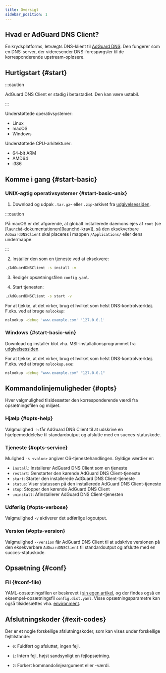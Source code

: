 ```yaml
---
title: Oversigt
sidebar_position: 1
---
```


<!-- markdownlint-configure-file {"ul-indent":{"indent":4,"start_indent":2,"start_indented":true}} -->

## Hvad er AdGuard DNS Client?

En krydsplatforms, letvægts DNS-klient til [AdGuard DNS][agdns]. Den fungerer som en DNS-server, der videresender DNS-forespørgsler til de korresponderende upstream-opløsere.

[agdns]: https://adguard-dns.io

## Hurtigstart {#start}

:::caution

AdGuard DNS Client er stadig i betastadiet. Den kan være ustabil.

:::

Understøttede operativsystemer:

- Linux
- macOS
- Windows

Understøttede CPU-arkitekturer:

- 64-bit ARM
- AMD64
- i386

## Komme i gang {#start-basic}

### UNIX-agtig operativsystemer {#start-basic-unix}

1. Download og udpak `.tar.gz`- eller `.zip`-arkivet fra [udgivelsessiden][releases].

  :::caution

  På macOS er det afgørende, at globalt installerede daemons ejes af `root` (se \[`launchd`-dokumentationen]\[launchd-krav]), så den eksekverbare `AdGuardDNSClient` skal placeres i mappen `/Applications/` eller dens undermappe.

  :::

2. Installér den som en tjeneste ved at eksekvere:

  ```sh
  ./AdGuardDNSClient -s install -v
  ```

3. Redigér opsætningsfilen `config.yaml`.

4. Start tjenesten:

  ```sh
  ./AdGuardDNSClient -s start -v
  ```

For at tjekke, at det virker, brug et hvilket som helst DNS-kontrolværktøj. F.eks. ved at bruge `nslookup`:

```sh
nslookup -debug 'www.example.com' '127.0.0.1'
```

[launchd-requirements]: https://developer.apple.com/library/archive/documentation/MacOSX/Conceptual/BPSystemStartup/Chapters/CreatingLaunchdJobs.html
[releases]: https://github.com/AdguardTeam/AdGuardDNSClient/releases

### Windows {#start-basic-win}

Download og installér blot vha. MSI-installationsprogrammet fra [udgivelsessiden][releases].

For at tjekke, at det virker, brug et hvilket som helst DNS-kontrolværktøj. F.eks. ved at bruge `nslookup.exe`:

```sh
nslookup -debug "www.example.com" "127.0.0.1"
```

## Kommandolinjemuligheder {#opts}

Hver valgmulighed tilsidesætter den korresponderende værdi fra opsætningsfilen og miljøet.

### Hjælp {#opts-help}

Valgmulighed `-h` får AdGuard DNS Client til at udskrive en hjælpemeddelelse til standardoutput og afslutte med en succes-statuskode.

### Tjeneste {#opts-service}

Mulighed `-s <value>` angiver OS-tjenestehandlingen. Gyldige værdier er:

- `install`: Installerer AdGuard DNS Client som en tjeneste
- `restart`: Genstarter den kørende AdGuard DNS Client-tjeneste
- `start`: Starter den installerede AdGuard DNS Client-tjeneste
- `status`: Viser statussen på den installerede AdGuard DNS Client-tjeneste
- `stop`: Stopper den kørende AdGuard DNS Client
- `uninstall`: Afinstallerer AdGuard DNS Client-tjenesten

### Udførlig {#opts-verbose}

Valgmulighed `-v` aktiverer det udførlige logoutput.

### Version {#opts-version}

Valgmulighed `--version` får AdGuard DNS Client til at udskrive versionen på den eksekverbare `AdGuardDNSClient` til standardoutput og afslutte med en succes-statuskode.

## Opsætning {#conf}

### Fil {#conf-file}

YAML-opsætningsfilen er beskrevet i [sin egen artikel][conf], og der findes også en eksempel-opsætningsfil `config.dist.yaml`.  Visse opsætningsparametre kan også tilsidesættes vha. [environment][env].

[conf]: configuration.md
[env]: environment.md

## Afslutningskoder {#exit-codes}

Der er et nogle forskellige afslutningskoder, som kan vises under forskellige fejltilstande:

- `0`: Fuldført og afsluttet, ingen fejl.

- `1`: Intern fejl, højst sandsynligt en fejlopsætning.

- `2`: Forkert kommandolinjeargument eller -værdi.
